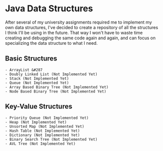 # Java Data Structures
After several of my university assignments required me to implement my own data structures, I've decided to create a repository of all the structures I think 
I'll be using in the future. That way I won't have to waste time creating and debugging the same code again and again, and can focus on specializing the data structure 
to what I need.

## Basic Structures
	- ArrayList &#287
	- Doubly Linked List (Not Implemented Yet)
	- Stack (Not Implemented Yet)
	- Queue (Not Implemented Yet)
	- Array Based Binary Tree (Not Implemented Yet)
	- Node Based Binary Tree (Not Implemented Yet)
	
	
## Key-Value Structures
	- Priority Queue (Not Implemented Yet)
	- Heap (Not Implemented Yet)
	- Unsorted Map (Not Implemented Yet)
	- Hash Table (Not Implemented Yet)
	- Dictionary (Not Implemented Yet)
	- Binary Search Tree (Not Implemented Yet)
	- AVL Tree (Not Implemented Yet)
